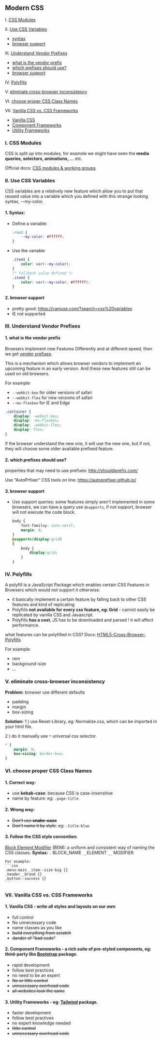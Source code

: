 ## Modern CSS

I. [CSS Modules](#modules)

II. [Use CSS Variables](#css-variables)
- [syntax](#syntax)
- [browser support](#browser)

III. [Understand Vendor Prefixes](#prefixes)

- [what is the vendor prefix](#p3-1)
- [which prefixes should use?](#p3-2)
- [browser support](#p3-3)

IV. [Polyfills](#polyfill)

V. [eliminate cross-browser inconsistency](#browser)

VI. [choose proper CSS Class Names](#class-name)

VII. [Vanilla CSS vs. CSS Frameworks](#vanilla-css)
- [Vanilla CSS](#p7-1)
- [Component Frameworks](#p7-2)
- [Utility Frameworks](#p7-2)


<div id="modules" />

### I. CSS Modules

CSS is split up into modules, for examole we might have seen the **media queries, selectors, animations, ...** etc. 

Official docs:  [CSS modules & working groups](https://www.w3.org/TR/tr-groups-all#tr_Cascading_Style_Sheets__CSS__Working_Group)

<div id="css-variables" />

### II. Use CSS Variables

CSS variables are a relatively new feature which allow you to put that reused value into a variable which you defined with this strange looking syntax, --my-color.

<div id="syntax" />

#### 1. Syntax:
- Define a variable:
	```css
	:root {
		--my-color: #ffffff;
	}
	```
- Use the variable
	```css
	.item1 {
		color: var(--my-color);
	}
	/* fallback value defined */
	.item2 {
		color: var(--my-color, #ffffff);
	}
	```

<div id="browser" />

#### 2. browser support
- pretty good: https://caniuse.com/?search=css%20variables
- IE not supported

<div id="prefixes" />

### III. Understand Vendor Prefixes

<div id="p3-1" />

#### 1. what is the vendor prefix

 Browsers implement new Features Differently and at different speed, then we get [vender prefixes](https://developer.mozilla.org/en-US/docs/Glossary/Vendor_Prefix).
 
This is a mechanism which allows browser vendors to implement an upcoming feature in an early version. And these new features still can be used on old browsers.

For example:

 - `--webkit-box` for older versions of safari  
 - `--webkit-flex` for new versions of safari  
 - `--ms-flexbox` for IE and Edge

```css
.container {
	display: -webkit-box;
	display: -ms-flexbox;
	display: -webkit-flex;
	display: flex;
}
```

If the browser understand the new one, it will use the new one, but if not, they will choose some older available prefixed feature.

<div id="p3-2" />

#### 2. which prefixes should use?

properties that may need to use prefixes:
http://shouldiprefix.com/

Use "AutoPrfixer" CSS tools on line:
https://autoprefixer.github.io/

<div id="p3-3" />

#### 3. browser support

* Use support queries:
	some features simply aren't implemented in some browsers, we can have a query use `@supports`, if not support, browser will not execute the code block.
	```css
	body {
		font-familuy: sans-serif;
		margin: 0;
	}
	@supports(display:grid)
	{
		body {
			display:grid;
		}
	}
	```

<div id="polyfill" />

### IV. Polyfills

A polyfill is a JavaScript Package which enables certain CSS Features in Browsers which would not support it otherwise.

- it basically implement a certain feature by falling back to other CSS features and kind of replicating
- Polyfiils **not available for every css feature, eg: Grid** - cannot easily be replicated by vanilla CSS and Javascript.
- Polyfills **has a cost**, JS has to be downloaded and parsed ! it will affect performance.

what features can be polyfilled in CSS?
Docs: 
[HTML5-Cross-Browser-Polyfills](https://github.com/Modernizr/Modernizr/wiki/HTML5-Cross-Browser-Polyfills)

For example:
- rem
- background-size
- ...

<div id="browser" />

### V.  eliminate cross-browser inconsistency

**Problem:**
browser use different defaults	
- padding
- margin
- box-sizing

**Solution:**
 1 ) use Reset-Library, eg: Normalize.css, which can be imported in your html file.
 
 2 ) do it manually  use `*` universal css selector.
```css
* {
	margin: 0;
	box-sizing: border-box;		
}
```

<div id="class-name" />

### VI. choose proper CSS Class Names

#### 1. Correct way:
- use **kebab-case**: because CSS is case-insensitive
- name by feature: eg: `.page-title`

#### 2. Wrong way:
- ~~Don't use **snake-case**~~
- ~~Don't name it by style~~: eg: `.title-blue`

#### 3. Follow the CSS style convention: 
[Block Element Modifier](http://getbem.com/introduction/) (BEM): a uniform and consistent way of naming the CSS classes.
**Syntax:**
`.` BLOCK_NAME `__`ELEMENT `__` MODIFIER
	
	For example:
	```css
	.menu-main__item--size-big {}
	.header__brand {}
	.button--success {}
	```

<div id= "vanilla-css" />

### VII. Vanilla CSS vs. CSS Frameworks

<div id= "p7-1" />

#### 1. **Vanilla CSS** - write all styles and layouts on our own
- full control
- No unnecessary code
- name classes as you like
- ~~build everything from scratch~~
- ~~dander of "bad code"~~

<div id= "p7-2" />

#### 2. **Component Frameworks** - a rich suite of pre-styled components, eg: third-party libs [Bootstrap](https://academind.com/learn/css/bootstrap-4-tutorial/) package.
- rapid development
- follow best practices
- no need to be an expert
- ~~No or little control~~ 
- ~~unnecessary overhead code~~
- ~~all websites look the same~~

<div id= "p7-3" />

#### 3. **Utility Frameworks** - eg: [Tailwind](https://tailwindcss.com/) package.
- faster development
- follow best practives
- no expert knowledge needed
- ~~little control~~
- ~~unnecessary overhead code~~







